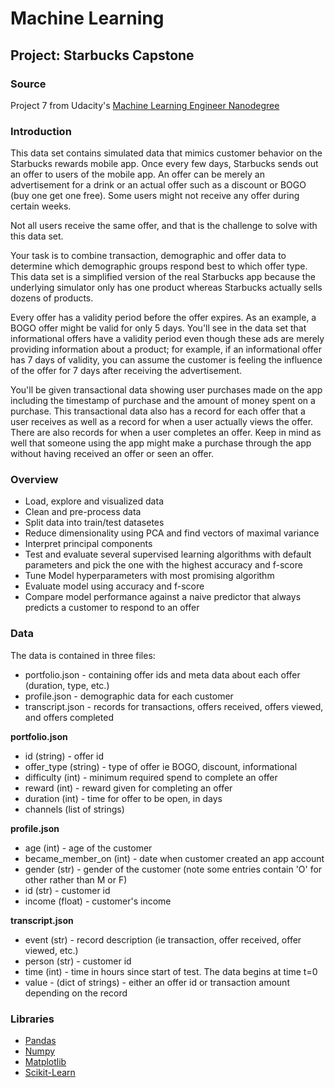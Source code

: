 # Machine Learning

## Project: Starbucks Capstone

### Source 

Project 7 from Udacity's [Machine Learning Engineer Nanodegree](https://www.udacity.com/course/machine-learning-engineer-nanodegree--nd009t)

### Introduction 

This data set contains simulated data that mimics customer behavior on the Starbucks rewards mobile app. 
Once every few days, Starbucks sends out an offer to users of the mobile app. An offer can be merely an advertisement 
for a drink or an actual offer such as a discount or BOGO (buy one get one free). Some users might not receive any offer 
during certain weeks.

Not all users receive the same offer, and that is the challenge to solve with this data set.

Your task is to combine transaction, demographic and offer data to determine which demographic groups respond best to 
which offer type. This data set is a simplified version of the real Starbucks app because the underlying simulator only 
has one product whereas Starbucks actually sells dozens of products.

Every offer has a validity period before the offer expires. As an example, a BOGO offer might be valid for only 5 days. 
You'll see in the data set that informational offers have a validity period even though these ads are merely providing 
information about a product; for example, if an informational offer has 7 days of validity, you can assume the customer 
is feeling the influence of the offer for 7 days after receiving the advertisement.

You'll be given transactional data showing user purchases made on the app including the timestamp of purchase and the 
amount of money spent on a purchase. This transactional data also has a record for each offer that a user receives as 
well as a record for when a user actually views the offer. There are also records for when a user completes an offer.
Keep in mind as well that someone using the app might make a purchase through the app without having received an offer 
or seen an offer.

### Overview

- Load, explore and visualized data 
- Clean and pre-process data
- Split data into train/test datasetes
- Reduce dimensionality using PCA and find vectors of maximal variance
- Interpret principal components
- Test and evaluate several supervised learning algorithms with default parameters and pick the one with the highest 
accuracy and f-score
- Tune Model hyperparameters with most promising algorithm
- Evaluate model using accuracy and f-score
- Compare model performance against a naive predictor that always predicts a customer to respond to an offer

### Data

The data is contained in three files:
- portfolio.json - containing offer ids and meta data about each offer (duration, type, etc.)
- profile.json - demographic data for each customer
- transcript.json - records for transactions, offers received, offers viewed, and offers completed

**portfolio.json**
- id (string) - offer id
- offer_type (string) - type of offer ie BOGO, discount, informational
- difficulty (int) - minimum required spend to complete an offer
- reward (int) - reward given for completing an offer
- duration (int) - time for offer to be open, in days
- channels (list of strings)

**profile.json**
- age (int) - age of the customer
- became_member_on (int) - date when customer created an app account
- gender (str) - gender of the customer (note some entries contain 'O' for other rather than M or F)
- id (str) - customer id
- income (float) - customer's income

**transcript.json**
- event (str) - record description (ie transaction, offer received, offer viewed, etc.)
- person (str) - customer id
- time (int) - time in hours since start of test. The data begins at time t=0
- value - (dict of strings) - either an offer id or transaction amount depending on the record

### Libraries

- [Pandas](https://pandas.pydata.org)
- [Numpy](https://numpy.org)
- [Matplotlib](https://matplotlib.org)
- [Scikit-Learn](https://scikit-learn.org/stable/)
